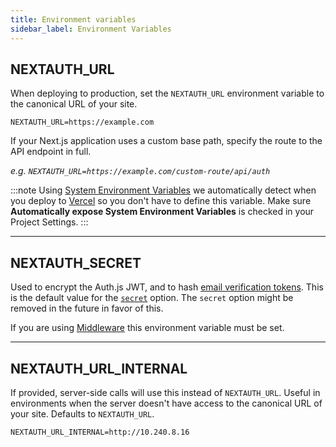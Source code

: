```yaml
---
title: Environment variables
sidebar_label: Environment Variables
---
```


## NEXTAUTH_URL

When deploying to production, set the `NEXTAUTH_URL` environment variable to the canonical URL of your site.

```
NEXTAUTH_URL=https://example.com
```

If your Next.js application uses a custom base path, specify the route to the API endpoint in full.

_e.g. `NEXTAUTH_URL=https://example.com/custom-route/api/auth`_

:::note
Using [System Environment Variables](https://vercel.com/docs/concepts/projects/environment-variables#system-environment-variables) we automatically detect when you deploy to [Vercel](https://vercel.com) so you don't have to define this variable. Make sure **Automatically expose System Environment Variables** is checked in your Project Settings.
:::

---

## NEXTAUTH_SECRET

Used to encrypt the Auth.js JWT, and to hash [email verification tokens](/reference/adapters/models#verification-token). This is the default value for the [`secret`](/reference/configuration/auth-config#secret) option. The `secret` option might be removed in the future in favor of this.

If you are using [Middleware](/reference/nextjs/#prerequisites) this environment variable must be set.

---

## NEXTAUTH_URL_INTERNAL

If provided, server-side calls will use this instead of `NEXTAUTH_URL`. Useful in environments when the server doesn't have access to the canonical URL of your site. Defaults to `NEXTAUTH_URL`.

```
NEXTAUTH_URL_INTERNAL=http://10.240.8.16
```
